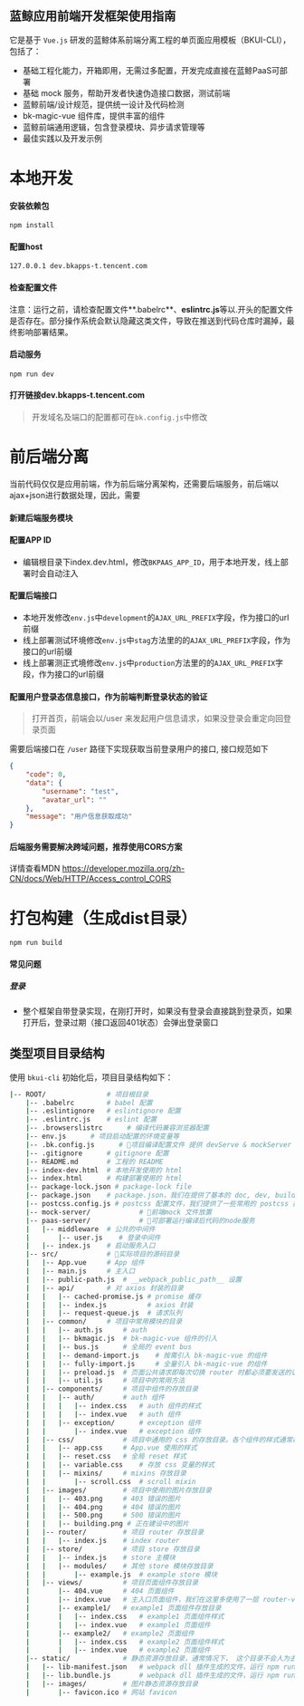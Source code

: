 蓝鲸应用前端开发框架使用指南
------------------------

它是基于 `Vue.js` 研发的蓝鲸体系前端分离工程的单页面应用模板（BKUI-CLI），包括了：

- 基础工程化能力，开箱即用，无需过多配置，开发完成直接在蓝鲸PaaS可部署
- 基础 mock 服务，帮助开发者快速伪造接口数据，测试前端
- 蓝鲸前端/设计规范，提供统一设计及代码检测
- bk-magic-vue 组件库，提供丰富的组件
- 蓝鲸前端通用逻辑，包含登录模块、异步请求管理等
- 最佳实践以及开发示例


# 本地开发

#### 安装依赖包
```
npm install
```

#### 配置host
```
127.0.0.1 dev.bkapps-t.tencent.com
```

#### 检查配置文件

注意：运行之前，请检查配置文件**.babelrc**、**eslintrc.js**等以.开头的配置文件是否存在。部分操作系统会默认隐藏这类文件，导致在推送到代码仓库时漏掉，最终影响部署结果。

#### 启动服务
```
npm run dev
```

#### 打开链接dev.bkapps-t.tencent.com

> 开发域名及端口的配置都可在`bk.config.js`中修改

# 前后端分离
当前代码仅仅是应用前端，作为前后端分离架构，还需要后端服务，前后端以ajax+json进行数据处理，因此，需要

#### 新建后端服务模块
#### 配置APP ID
- 编辑根目录下index.dev.html，修改`BKPAAS_APP_ID`，用于本地开发，线上部署时会自动注入

#### 配置后端接口
- 本地开发修改`env.js`中`development`的`AJAX_URL_PREFIX`字段，作为接口的url前缀
- 线上部署测试环境修改`env.js`中`stag`方法里的的`AJAX_URL_PREFIX`字段，作为接口的url前缀
- 线上部署测正式境修改`env.js`中`production`方法里的的`AJAX_URL_PREFIX`字段，作为接口的url前缀

#### 配置用户登录态信息接口，作为前端判断登录状态的验证
> 打开首页，前端会以/user 来发起用户信息请求，如果没登录会重定向回登录页面

需要后端接口在 `/user` 路径下实现获取当前登录用户的接口, 接口规范如下
```json
{
    "code": 0,
    "data": {
        "username": "test",
        "avatar_url": ""
    },
    "message": "用户信息获取成功"
}
```

#### 后端服务需要解决跨域问题，推荐使用CORS方案
详情查看MDN https://developer.mozilla.org/zh-CN/docs/Web/HTTP/Access_control_CORS

# 打包构建（生成dist目录）
```
npm run build
```

#### 常见问题

##### 登录
- 整个框架自带登录实现，在刚打开时，如果没有登录会直接跳到登录页，如果打开后，登录过期（接口返回401状态）会弹出登录窗口

## 类型项目目录结构

使用 `bkui-cli` 初始化后，项目目录结构如下：

```bash
|-- ROOT/               # 项目根目录
    |-- .babelrc        # babel 配置
    |-- .eslintignore   # eslintignore 配置
    |-- .eslintrc.js    # eslint 配置
    |-- .browserslistrc      # 编译代码兼容浏览器配置
    |-- env.js      # 项目启动配置的环境变量等
    |-- .bk.config.js      # 🌟项目编译配置文件 提供 devServe & mockServer &生产包功能集合
    |-- .gitignore      # gitignore 配置
    |-- README.md       # 工程的 README
    |-- index-dev.html  # 本地开发使用的 html
    |-- index.html      # 构建部署使用的 html
    |-- package-lock.json # package-lock file
    |-- package.json    # package.json，我们在提供了基本的 doc, dev, build 等 scripts，详细内容请参见文件
    |-- postcss.config.js # postcss 配置文件，我们提供了一些常用的 postcss 插件，详细内容请参见文件
    |-- mock-server/            # 🌟前端mock 文件放置
    |-- paas-server/            # 🌟可部署运行编译后代码的node服务
    |   |-- middleware  # 公共的中间件
    |       |-- user.js    # 登录中间件
    |   |-- index.js    # 启动服务入口
    |-- src/            # 🌟实际项目的源码目录
    |   |-- App.vue     # App 组件
    |   |-- main.js     # 主入口
    |   |-- public-path.js  # __webpack_public_path__ 设置
    |   |-- api/        # 对 axios 封装的目录
    |   |   |-- cached-promise.js # promise 缓存
    |   |   |-- index.js          # axios 封装
    |   |   |-- request-queue.js  # 请求队列
    |   |-- common/     # 项目中常用模块的目录
    |   |   |-- auth.js     # auth
    |   |   |-- bkmagic.js  # bk-magic-vue 组件的引入
    |   |   |-- bus.js      # 全局的 event bus
    |   |   |-- demand-import.js    # 按需引入 bk-magic-vue 的组件
    |   |   |-- fully-import.js     # 全量引入 bk-magic-vue 的组件
    |   |   |-- preload.js  # 页面公共请求即每次切换 router 时都必须要发送的请求
    |   |   |-- util.js     # 项目中的常用方法
    |   |-- components/     # 项目中组件的存放目录
    |   |   |-- auth/       # auth 组件
    |   |   |   |-- index.css   # auth 组件的样式
    |   |   |   |-- index.vue   # auth 组件
    |   |   |-- exception/      # exception 组件
    |   |       |-- index.vue   # exception 组件
    |   |-- css/            # 项目中通用的 css 的存放目录。各个组件的样式通常在组件各自的目录里。
    |   |   |-- app.css     # App.vue 使用的样式
    |   |   |-- reset.css   # 全局 reset 样式
    |   |   |-- variable.css    # 存放 css 变量的样式
    |   |   |-- mixins/     # mixins 存放目录
    |   |       |-- scroll.css  # scroll mixin
    |   |-- images/         # 项目中使用的图片存放目录
    |   |   |-- 403.png     # 403 错误的图片
    |   |   |-- 404.png     # 404 错误的图片
    |   |   |-- 500.png     # 500 错误的图片
    |   |   |-- building.png # 正在建设中的图片
    |   |-- router/         # 项目 router 存放目录
    |   |   |-- index.js    # index router
    |   |-- store/          # 项目 store 存放目录
    |   |   |-- index.js    # store 主模块
    |   |   |-- modules/    # 其他 store 模块存放目录
    |   |       |-- example.js  # example store 模块
    |   |-- views/          # 项目页面组件存放目录
    |       |-- 404.vue     # 404 页面组件
    |       |-- index.vue   # 主入口页面组件，我们在这里多使用了一层 router-view 来承载，方便之后的扩展
    |       |-- example1/   # example1 页面组件存放目录
    |       |   |-- index.css   # example1 页面组件样式
    |       |   |-- index.vue   # example1 页面组件
    |       |-- example2/   # example2 页面组件
    |       |   |-- index.css   # example2 页面组件样式
    |       |   |-- index.vue   # example2 页面组件
    |-- static/             # 静态资源存放目录，通常情况下， 这个目录不会人为去改变
    |   |-- lib-manifest.json   # webpack dll 插件生成的文件，运行 npm run dll 或者 npm run build 会自动生成
    |   |-- lib.bundle.js       # webpack dll 插件生成的文件，运行 npm run dll 或者 npm run build 会自动生成
    |   |-- images/         # 图片静态资源存放目录
    |       |-- favicon.ico # 网站 favicon
```
